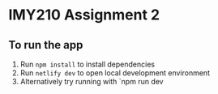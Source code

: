 # IMY210 Assignment 2

## To run the app
1. Run `npm install` to install dependencies
2. Run `netlify dev` to open local development environment
3. Alternatively try running with `npm run dev
